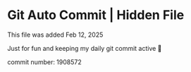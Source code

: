 # Git Auto Commit | Hidden File

This file was added Feb 12, 2025

Just for fun and keeping my daily git commit active 🤪

commit number: 1908572
